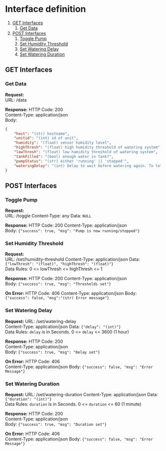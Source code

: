 # Interface definition

1. [GET Interfaces](#get-interfaces)
   1. [Get Data](#get-data)
2. [POST Interfaces](#post-interfaces)
   1. [Toggle Pump](#toggle-pump)
   2. [Set Humidity Threshold](#set-humidity-threshold)
   3. [Set Watering Delay](#set-watering-delay)
   4. [Set Watering Duration](#set-watering-duration)

## GET Interfaces

### Get Data

**Request:**  
URL: /data  

**Response:**
HTTP Code: 200  
Content-Type: application/json  
Body:

```json
{
    "host": "(str) hostname",
    "unitid": "(int) id of unit",
    "humidity": "(float) sensor humidity level",
    "highThresh": "(float) high humidity threshold of watering system",
    "lowThresh": "(float) low humidity threshold of watering system",
    "tankFilled": "(bool) enough water in tank?",
    "pumpStatus": "(str) either 'running' || 'stopped'",
    "wateringDelay": "(int) Delay to wait before watering again. To let water settle."
}
```

## POST Interfaces

### Toggle Pump

**Request:**  
URL: /toggle
Content-Type: any
Data: `NULL`  

**Response:**
HTTP Code: 200
Content-Type: application/json  
Body: `{"success": true, "msg": "Pump is now running/stopped"}`

### Set Humidity Threshold

**Request:**  
URL: /set/humidity-threshold
Content-Type: application/json
Data: `{"lowThresh": "(float)", "highThresh": "(float)"}`  
Data Rules: 0 <= lowThresh <= highThresh <= 1

**Response:**
HTTP Code: 200
Content-Type: application/json  
Body: `{"success": true, "msg": "Thresholds set"}`

**On Error:**
HTTP Code: 406
Content-Type: application/json
Body: `{"success": false, "msg":"(str) Error message"}`

### Set Watering Delay

**Request:**
URL: /set/watering-delay  
Content-Type: application/json
Data: `{"delay": "(int)"}`  
Data Rules: `delay` is in Seconds. 0 <= `delay` <= 3600 (1 hour)

**Response:**
HTTP Code: 200  
Content-Type: application/json  
Body: `{"success": true, "msg": "Delay set"}`  

**On Error:**
HTTP Code: 406  
Content-Type: application/json
Body: `{"success": false, "msg": "Error Message"}`  

### Set Watering Duration

**Request:**
URL: /set/watering-duration 
Content-Type: application/json
Data: `{"duration": "(int)"}`  
Data Rules: `duration` is in Seconds. 0 <= `duration` <= 60 (1 minute)

**Response:**
HTTP Code: 200  
Content-Type: application/json  
Body: `{"success": true, "msg": "Duration set"}`  

**On Error:**
HTTP Code: 406  
Content-Type: application/json
Body: `{"success": false, "msg": "Error Message"}`  